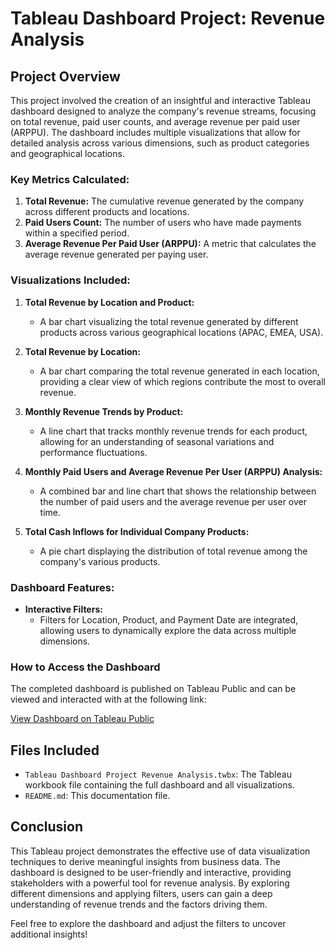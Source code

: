 
# Tableau Dashboard Project: Revenue Analysis

## Project Overview

This project involved the creation of an insightful and interactive Tableau dashboard designed to analyze the company's revenue streams, focusing on total revenue, paid user counts, and average revenue per paid user (ARPPU). The dashboard includes multiple visualizations that allow for detailed analysis across various dimensions, such as product categories and geographical locations.

### Key Metrics Calculated:
1. **Total Revenue:** The cumulative revenue generated by the company across different products and locations.
2. **Paid Users Count:** The number of users who have made payments within a specified period.
3. **Average Revenue Per Paid User (ARPPU):** A metric that calculates the average revenue generated per paying user.

### Visualizations Included:
1. **Total Revenue by Location and Product:**
   - A bar chart visualizing the total revenue generated by different products across various geographical locations (APAC, EMEA, USA).

2. **Total Revenue by Location:**
   - A bar chart comparing the total revenue generated in each location, providing a clear view of which regions contribute the most to overall revenue.

3. **Monthly Revenue Trends by Product:**
   - A line chart that tracks monthly revenue trends for each product, allowing for an understanding of seasonal variations and performance fluctuations.

4. **Monthly Paid Users and Average Revenue Per User (ARPPU) Analysis:**
   - A combined bar and line chart that shows the relationship between the number of paid users and the average revenue per user over time.

5. **Total Cash Inflows for Individual Company Products:**
   - A pie chart displaying the distribution of total revenue among the company's various products.

### Dashboard Features:
- **Interactive Filters:**
  - Filters for Location, Product, and Payment Date are integrated, allowing users to dynamically explore the data across multiple dimensions.

### How to Access the Dashboard
The completed dashboard is published on Tableau Public and can be viewed and interacted with at the following link:

[View Dashboard on Tableau Public](https://public.tableau.com/views/TableauDashboardProjectRevenueAnalysis/Dashboard1?:language=en-US&publish=yes&:sid=&:redirect=auth&:display_count=n&:origin=viz_share_link)

## Files Included
- `Tableau Dashboard Project Revenue Analysis.twbx`: The Tableau workbook file containing the full dashboard and all visualizations.
- `README.md`: This documentation file.

## Conclusion
This Tableau project demonstrates the effective use of data visualization techniques to derive meaningful insights from business data. The dashboard is designed to be user-friendly and interactive, providing stakeholders with a powerful tool for revenue analysis. By exploring different dimensions and applying filters, users can gain a deep understanding of revenue trends and the factors driving them.

Feel free to explore the dashboard and adjust the filters to uncover additional insights!
